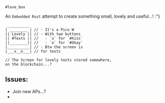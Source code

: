 `#love_box`

An `Embedded Rust` attempt to create something small, lovely and useful...! :"}  

```
 __________
| ________ | // - It's a Pico W
|| Lovely || // - With two buttons
|| #Texts || //   - `x` for `#Xiss`
||________|| //   - `o` for `#Okay`
|__________| // - Btw the screen is
|___x__o___| // for texts

// The Screen for lovely texts stored somewhere,  
on the blockchain...?
```

## Issues:
- Join new APs...?
- 
